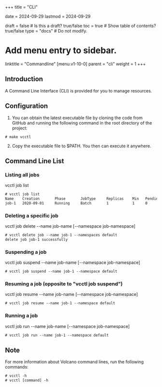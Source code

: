 +++
title = "CLI"

date = 2024-09-29
lastmod = 2024-09-29

draft = false  # Is this a draft? true/false
toc = true  # Show table of contents? true/false
type = "docs"  # Do not modify.

# Add menu entry to sidebar.
linktitle = "Commandline"
[menu.v1-10-0]
  parent = "cli"
  weight = 1
+++

## Introduction
A Command Line Interface (CLI) is provided for you to manage resources.
## Configuration

1. You can obtain the latest executable file by cloning the code from GitHub and running the following command in the root directory of the project:
```
# make vcctl
``` 
2. Copy the executable file to $PATH. You then can execute it anywhere.

## Command Line List
### Listing all jobs
vcctl job list

```html
# vcctl job list
Name    Creation       Phase       JobType     Replicas    Min   Pending   Running   Succeeded   Failed    Unknown     RetryCount
job-1   2020-09-01     Running     Batch       1           1     0         1         0           0         0           0        
```

### Deleting a specific job
vcctl job delete --name job-name [--namespace job-namespace] 

```html
# vcctl delete job --name job-1 --namespaces default
delete job job-1 successfully
```

### Suspending a job
vcctl job suspend --name job-name [--namespace job-namespace]

```html
# vcctl job suspend --name job-1 --namespace default
```

### Resuming a job (opposite to "vcctl job suspend")
vcctl job resume --name job-name [--namespace job-namespace]

```html
# vcctl job resume --name job-1 --namespace default
```

### Running a job
vcctl job run --name job-name [--namespace job-namespace]

```html
# vcctl job run --name job-1 --namespace default
```

## Note
For more information about Volcano command lines, run the following commands:

```html
# vcctl -h
# vcctl [command] -h
```
